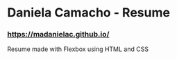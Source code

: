 # Daniela Camacho - Resume

### https://madanielac.github.io/

Resume made with Flexbox using HTML and CSS
